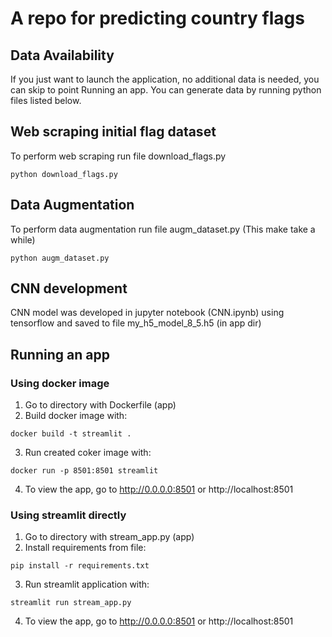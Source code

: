 # A repo for predicting country flags

## Data Availability

If you just want to launch the application, no additional data is needed, you can skip to point Running an app.
You can generate data by running python files listed below.

## Web scraping initial flag dataset

To perform web scraping run file download_flags.py

```
python download_flags.py
```

## Data Augmentation

To perform data augmentation run file augm_dataset.py (This make take a while)

```
python augm_dataset.py
```

## CNN development

CNN model was developed in jupyter notebook (CNN.ipynb) using tensorflow and saved to file my_h5_model_8_5.h5 (in app dir)

## Running an app

### Using docker image

1. Go to directory with Dockerfile (app)
2. Build docker image with:

```
docker build -t streamlit .
```

3. Run created coker image with:

```
docker run -p 8501:8501 streamlit
```

4.  To view the app, go to http://0.0.0.0:8501 or http://localhost:8501

### Using streamlit directly

1. Go to directory with stream_app.py (app)
2. Install requirements from file:

```
pip install -r requirements.txt
```

3. Run streamlit application with:

```
streamlit run stream_app.py
```

4. To view the app, go to http://0.0.0.0:8501 or http://localhost:8501
